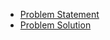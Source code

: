 - [Problem Statement](https://leetcode.com/problems/move-zeroes/)
- [Problem Solution](./move-zeros.js)
